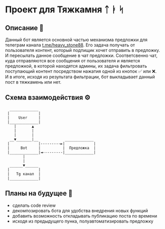 # Проект для Тяжкамня ᛏ ᛓ ᛋ

## Описание 📜
Данный бот является основной частью механизма предложки для телеграм канала [t.me/heavy_stone88](https://t.me/heavy_stone88). Его задача получать от пользователя контент, который подпищик хочет отправить в предложку. И пересылать данное сообщение в чат предложки. Соответсвенно чат, куда отправляются все сообщения от пользователя и является предложкой, в которой находятся админы, их задача фильтровать поступающий контент посредством нажатия одной из кнопок ✅ или ❌. И в итоге, исходя из результата фильтрации, бот выкладывает данный пост в тяжкамень или нет.

## Схема взаимодействия ⚙️
```asciidoc
  _____________
 |             |     
 |    User     |
 |_____________|
    |       ▲
    |       |
    |       |
  __▼_______|__            _____________
 |             |---------►|             |
 |     Bot     |          |  Предложка  |        
 |_____________|◄---------|_____________|
        |                      
        |
  ______▼______
 |             |
 |   Tg канал  |
 |_____________|

```                             
## Планы на будущее 📅	
+ сделать code review 
+ декомпозировать бота для удобства внедрения новых функций
+ добавить возможность откладывать публикацию поста по времени
+ исходя из предыдущего пунка, полуавтоматизировать предложку
